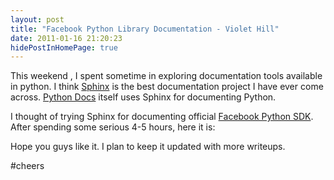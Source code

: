 ```yaml
---
layout: post
title: "Facebook Python Library Documentation - Violet Hill"
date: 2011-01-16 21:20:23
hidePostInHomePage: true
---
```


This weekend , I spent sometime in exploring documentation tools available in python. I think [Sphinx][1] is the best documentation project I have ever come across. [Python Docs][2] itself uses Sphinx for documenting Python.

I thought of trying Sphinx for documenting official [Facebook Python SDK][3]. After spending some serious 4-5 hours, here it is:

Hope you guys like it. I plan to keep it updated with more writeups.

#cheers

[1]: http://sphinx.pocoo.org/
[2]: http://docs.python.org/
[3]: http://github.com/facebook/python-sdk
